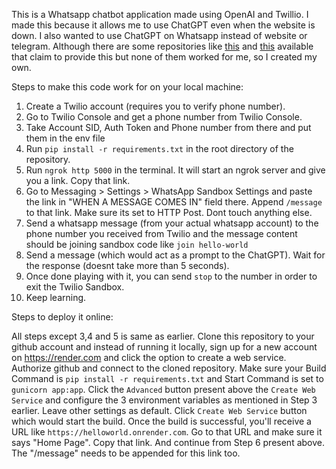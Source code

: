 This is a Whatsapp chatbot application made using OpenAI and Twillio. I made this because it allows me to use ChatGPT even when the website is down. I also wanted to use ChatGPT on Whatsapp instead of website or telegram. Although there are some repositories like [this](https://github.com/danielgross/whatsapp-gpt) and [this](https://github.com/pascalroget/whatsgpt) available that claim to provide this but none of them worked for me, so I created my own. 


Steps to make this code work for on your local machine:

1. Create a Twilio account (requires you to verify phone number).
2. Go to Twilio Console and get a phone number from Twilio Console.
3. Take Account SID, Auth Token and Phone number from there and put them in the env file
4. Run `pip install -r requirements.txt` in the root directory of the repository.
5. Run `ngrok http 5000` in the terminal. It will start an ngrok server and give you a link. Copy that link.
6. Go to Messaging > Settings > WhatsApp Sandbox Settings and paste the link in "WHEN A MESSAGE COMES IN" field there. Append `/message` to that link. Make sure its set to HTTP Post. Dont touch anything else.
7. Send a whatsapp message (from your actual whatsapp account) to the phone number you received from Twilio and the message content should be joining sandbox code like `join hello-world`
8. Send a message (which would act as a prompt to the ChatGPT). Wait for the response (doesnt take more than 5 seconds).
9. Once done playing with it, you can send `stop` to the number in order to exit the Twilio Sandbox.
10. Keep learning.


Steps to deploy it online:

All steps except 3,4 and 5 is same as earlier. Clone this repository to your github account and instead of running it locally, sign up for a new account on https://render.com and click the option to create a web service. Authorize github and connect to the cloned repository. Make sure your Build Command is `pip install -r requirements.txt` and Start Command is set to `gunicorn app:app`. Click the `Advanced` button present above the `Create Web Service` and configure the 3 environment variables as mentioned in Step 3 earlier. Leave other settings as default. Click `Create Web Service`  button which would start the build. Once the build is successful, you'll receive a URL like `https://helloworld.onrender.com`. Go to that URL and make sure it says "Home Page". Copy that link. And continue from Step 6 present above. The "/message" needs to be appended for this link too.
